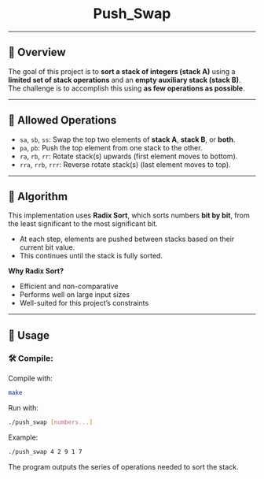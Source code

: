 
<h1 align="center"> Push_Swap</h1>


---
## 📝 Overview

The goal of this project is to **sort a stack of integers (stack A)** using a **limited set of stack operations** and an **empty auxiliary stack (stack B)**.  
The challenge is to accomplish this using **as few operations as possible**.

---

## 🔧 Allowed Operations

- `sa`, `sb`, `ss`: Swap the top two elements of **stack A**, **stack B**, or **both**.
- `pa`, `pb`: Push the top element from one stack to the other.
- `ra`, `rb`, `rr`: Rotate stack(s) upwards (first element moves to bottom).
- `rra`, `rrb`, `rrr`: Reverse rotate stack(s) (last element moves to top).

---

## 🧠 Algorithm

This implementation uses **Radix Sort**, which sorts numbers **bit by bit**, from the least significant to the most significant bit.

- At each step, elements are pushed between stacks based on their current bit value.
- This continues until the stack is fully sorted.

**Why Radix Sort?**
- Efficient and non-comparative
- Performs well on large input sizes
- Well-suited for this project’s constraints

---

## 🚀 Usage

### 🛠 Compile:

Compile with:

```bash
make
```
Run with:
```bash
./push_swap [numbers...]
```

Example:
```bash
./push_swap 4 2 9 1 7
```

The program outputs the series of operations needed to sort the stack.
